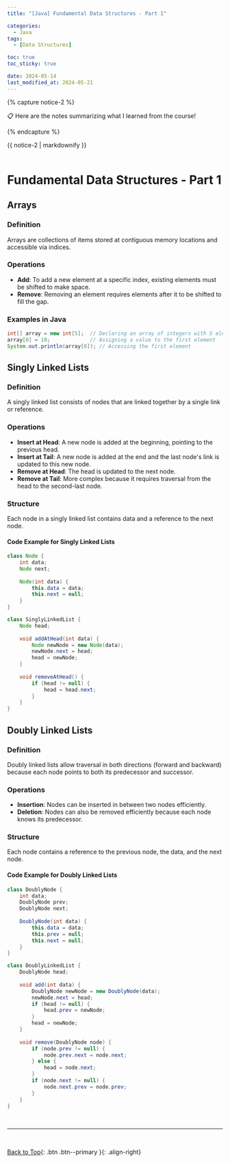 ```yaml
---
title: "[Java] Fundamental Data Structures - Part 1"

categories:
  - Java
tags:
  - [Data Structures]

toc: true
toc_sticky: true

date: 2024-05-14
last_modified_at: 2024-05-21
---
```


{% capture notice-2 %}

📋 Here are the notes summarizing what I learned from the course!

  {% endcapture %}

<div class="notice--danger">{{ notice-2 | markdownify }}</div>

<br>

# Fundamental Data Structures - Part 1

## Arrays

### Definition
Arrays are collections of items stored at contiguous memory locations and accessible via indices.

### Operations
- **Add**: To add a new element at a specific index, existing elements must be shifted to make space.
- **Remove**: Removing an element requires elements after it to be shifted to fill the gap.

### Examples in Java
```java
int[] array = new int[5];  // Declaring an array of integers with 5 elements
array[0] = 10;             // Assigning a value to the first element
System.out.println(array[0]); // Accessing the first element
```

## Singly Linked Lists

### Definition
A singly linked list consists of nodes that are linked together by a single link or reference.

### Operations
- **Insert at Head**: A new node is added at the beginning, pointing to the previous head.
- **Insert at Tail**: A new node is added at the end and the last node's link is updated to this new node.
- **Remove at Head**: The head is updated to the next node.
- **Remove at Tail**: More complex because it requires traversal from the head to the second-last node.

### Structure
Each node in a singly linked list contains data and a reference to the next node.

#### Code Example for Singly Linked Lists
```java
class Node {
    int data;
    Node next;
    
    Node(int data) {
        this.data = data;
        this.next = null;
    }
}

class SinglyLinkedList {
    Node head;
    
    void addAtHead(int data) {
        Node newNode = new Node(data);
        newNode.next = head;
        head = newNode;
    }
    
    void removeAtHead() {
        if (head != null) {
            head = head.next;
        }
    }
}
```

## Doubly Linked Lists

### Definition
Doubly linked lists allow traversal in both directions (forward and backward) because each node points to both its predecessor and successor.

### Operations
- **Insertion**: Nodes can be inserted in between two nodes efficiently.
- **Deletion**: Nodes can also be removed efficiently because each node knows its predecessor.

### Structure
Each node contains a reference to the previous node, the data, and the next node.

#### Code Example for Doubly Linked Lists
```java
class DoublyNode {
    int data;
    DoublyNode prev;
    DoublyNode next;
    
    DoublyNode(int data) {
        this.data = data;
        this.prev = null;
        this.next = null;
    }
}

class DoublyLinkedList {
    DoublyNode head;
    
    void add(int data) {
        DoublyNode newNode = new DoublyNode(data);
        newNode.next = head;
        if (head != null) {
            head.prev = newNode;
        }
        head = newNode;
    }
    
    void remove(DoublyNode node) {
        if (node.prev != null) {
            node.prev.next = node.next;
        } else {
            head = node.next;
        }
        if (node.next != null) {
            node.next.prev = node.prev;
        }
    }
}
```


<br>

---

<br>

[Back to Top](#){: .btn .btn--primary }{: .align-right}
